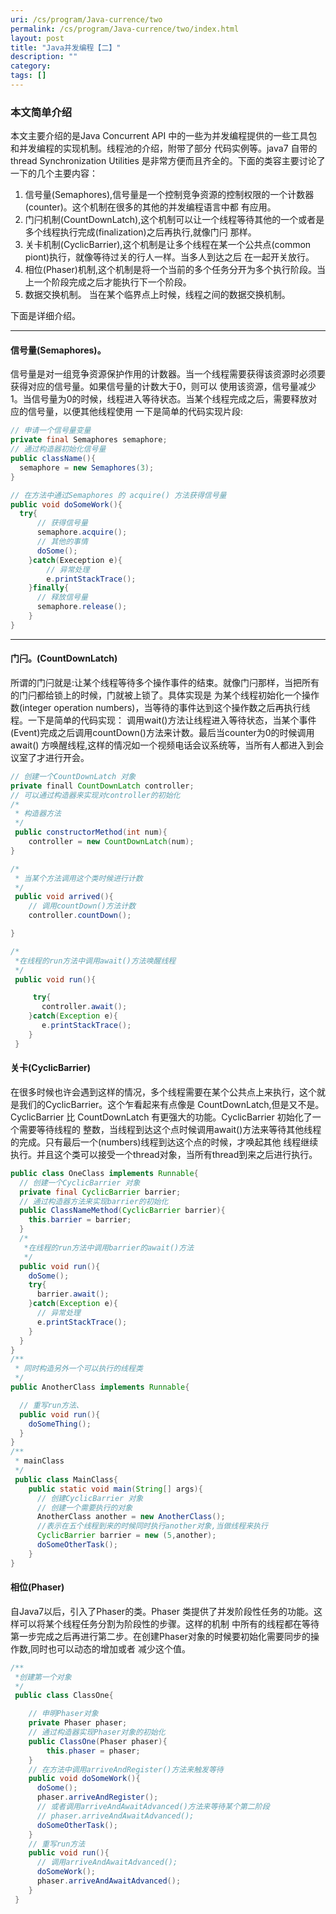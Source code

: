 ```yaml
---
uri: /cs/program/Java-currence/two
permalink: /cs/program/Java-currence/two/index.html
layout: post
title: "Java并发编程【二】"
description: ""
category:
tags: []
---
```


### 本文简单介绍

本文主要介绍的是Java Concurrent API 中的一些为并发编程提供的一些工具包和并发编程的实现机制。线程池的介绍，附带了部分
代码实例等。java7 自带的thread Synchronization Utilities 是非常方便而且齐全的。下面的类容主要讨论了一下的几个主要内容：

1. 信号量(Semaphores),信号量是一个控制竞争资源的控制权限的一个计数器(counter)。这个机制在很多的其他的并发编程语言中都
有应用。
2. 门闩机制(CountDownLatch),这个机制可以让一个线程等待其他的一个或者是多个线程执行完成(finalization)之后再执行,就像门闩
那样。
3. 关卡机制(CyclicBarrier),这个机制是让多个线程在某一个公共点(common piont)执行，就像等待过关的行人一样。当多人到达之后
在一起开关放行。
4. 相位(Phaser)机制,这个机制是将一个当前的多个任务分开为多个执行阶段。当上一个阶段完成之后才能执行下一个阶段。
5. 数据交换机制。 当在某个临界点上时候，线程之间的数据交换机制。

下面是详细介绍。

-----------

#### 信号量(Semaphores)。

信号量是对一组竞争资源保护作用的计数器。当一个线程需要获得该资源时必须要获得对应的信号量。如果信号量的计数大于0，则可以
使用该资源，信号量减少1。当信号量为0的时候，线程进入等待状态。当某个线程完成之后，需要释放对应的信号量，以便其他线程使用
一下是简单的代码实现片段:

```java
// 申请一个信号量变量
private final Semaphores semaphore;
// 通过构造器初始化信号量
public className(){
  semaphore = new Semaphores(3);
}

// 在方法中通过Semaphores 的 acquire() 方法获得信号量
public void doSomeWork(){
  try{
      // 获得信号量
      semaphore.acquire();
      // 其他的事情
      doSome();
    }catch(Exeception e){
        // 异常处理
        e.printStackTrace();
    }finally{
      // 释放信号量
      semaphore.release();
    }
}
```

------

#### 门闩。(CountDownLatch)

所谓的门闩就是:让某个线程等待多个操作事件的结束。就像门闩那样，当把所有的门闩都给锁上的时候，门就被上锁了。具体实现是
为某个线程初始化一个操作数(integer operation numbers)，当等待的事件达到这个操作数之后再执行线程。一下是简单的代码实现：
调用wait()方法让线程进入等待状态，当某个事件(Event)完成之后调用countDown()方法来计数。最后当counter为0的时候调用await()
方唤醒线程,这样的情况如一个视频电话会议系统等，当所有人都进入到会议室了才进行开会。

```java
// 创建一个CountDownLatch 对象
private finall CountDownLatch controller;
// 可以通过构造器来实现对controller的初始化
/*
 * 构造器方法
 */
 public constructorMethod(int num){
    controller = new CountDownLatch(num);
}

/*
 * 当某个方法调用这个类时候进行计数
 */
 public void arrived(){
    // 调用countDown()方法计数
    controller.countDown();

}

/*
 *在线程的run方法中调用await()方法唤醒线程
 */
 public void run(){

     try{
       controller.await();
    }catch(Exception e){
       e.printStackTrace();
    }
 }
```

#### 关卡(CyclicBarrier)

在很多时候也许会遇到这样的情况，多个线程需要在某个公共点上来执行，这个就是我们的CyclicBarrier。这个乍看起来有点像是
CountDownLatch,但是又不是。CyclicBarrier 比 CountDownLatch 有更强大的功能。CyclicBarrier 初始化了一个需要等待线程的
整数，当线程到达这个点时候调用await()方法来等待其他线程的完成。只有最后一个(numbers)线程到达这个点的时候，才唤起其他
线程继续执行。并且这个类可以接受一个thread对象，当所有thread到来之后进行执行。

```java
public class OneClass implements Runnable{
  // 创建一个CyclicBarrier 对象
  private final CyclicBarrier barrier;
  // 通过构造器方法来实现barrier的初始化
  public ClassNameMethod(CyclicBarrier barrier){
    this.barrier = barrier;
  }
  /*
   *在线程的run方法中调用barrier的await()方法
   */
  public void run(){
    doSome();
    try{
      barrier.await();
    }catch(Exception e){
      // 异常处理
      e.printStackTrace();
    }
  }
}
/**
 * 同时构造另外一个可以执行的线程类
 */
public AnotherClass implements Runnable{

  // 重写run方法、
  public void run(){
    doSomeThing();
  }
}
/**
 * mainClass
 */
 public class MainClass{
    public static void main(String[] args){
      // 创建CyclicBarrier 对象
      // 创建一个需要执行的对象
      AnotherClass another = new AnotherClass();
      //表示在五个线程到来的时候同时执行another对象,当做线程来执行
      CyclicBarrier barrier = new (5,another);
      doSomeOtherTask();
    }
}

```

#### 相位(Phaser)

自Java7以后，引入了Phaser的类。Phaser 类提供了并发阶段性任务的功能。这样可以将某个线程任务分割为阶段性的步骤。这样的机制
中所有的线程都在等待第一步完成之后再进行第二步。在创建Phaser对象的时候要初始化需要同步的操作数,同时也可以动态的增加或者
减少这个值。

```java
/**
 *创建第一个对象
 */
 public class ClassOne{

    // 申明Phaser对象
    private Phaser phaser;
    // 通过构造器实现Phaser对象的初始化
    public ClassOne(Phaser phaser){
        this.phaser = phaser;
    }
    // 在方法中调用arriveAndRegister()方法来触发等待
    public void doSomeWork(){
      doSome();
      phaser.arriveAndRegister();
      // 或者调用arriveAndAwaitAdvanced()方法来等待某个第二阶段
      // phaser.arriveAndAwaitAdvanced();
      doSomeOtherTask();
    }
    // 重写run方法
    public void run(){
      // 调用arriveAndAwaitAdvanced();
      doSomeWork();
      phaser.arriveAndAwaitAdvanced();
    }
 }
```
